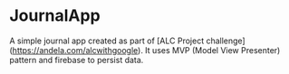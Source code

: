 # JournalApp
A simple journal app created as part of [ALC Project challenge] (https://andela.com/alcwithgoogle). It uses MVP (Model View Presenter) pattern and firebase to persist data.

